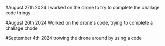#August 27th 2024
I worked on the drone to try to complete the challage code thingy

#August 26th 2024
Worked on the drone's code, trying to complete a challage chode

#September 4th 2024
trowing the drone around by using a code

